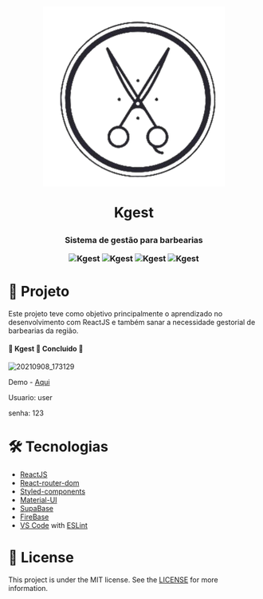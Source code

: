 <h1 align="center">
  <img alt="Kgest" title="#NextLevelWeek" src="src/assets/images/KGest.png">
  <p>Kgest</p>
</h1>

<h3 align="center">  
  Sistema de gestão para barbearias
  <p></p>
  <p>
    <img alt="Kgest" title="#NextLevelWeek" src="https://img.shields.io/badge/JavaScript-98.9%25-yellowgreen">
    <img alt="Kgest" title="#NextLevelWeek" src="https://img.shields.io/github/repo-size/kreittus/Kgest">
    <img alt="Kgest" title="#NextLevelWeek" src="https://img.shields.io/github/last-commit/kreittus/Kgest">
    <img alt="Kgest" title="#NextLevelWeek" src="https://img.shields.io/github/license/kreittus/Kgest">
  </p>
</h3>


# 🚀 Projeto

Este projeto teve como objetivo principalmente o aprendizado no desenvolvimento com ReactJS e também sanar a necessidade gestorial de barbearias da região.

<h4> 
	🚧  Kgest 🚀 Concluido  🚧
</h4>



![20210908_173129](https://user-images.githubusercontent.com/6740155/132581836-55c467f5-be86-4816-9665-8db1d5ba9ad2.gif)


Demo - [Aqui](https://kgestdemo.web.app)

<p>Usuario: user</p>
<p>senha: 123</p>

# 🛠 Tecnologias

- [ReactJS](https://pt-br.reactjs.org/)
- [React-router-dom](https://github.com/remix-run/react-router)
- [Styled-components](https://styled-components.com/)
- [Material-UI](https://material-ui.com/)
- [SupaBase](https://supabase.io/)
- [FireBase](https://firebase.google.com/)
- [VS Code](https://code.visualstudio.com/) with  [ESLint](https://marketplace.visualstudio.com/items?itemName=dbaeumer.vscode-eslint)


# 📝 License

This project is under the MIT license. See the [LICENSE](https://github.com/kreittus/Kgest/blob/main/LICENSE) for more information.
